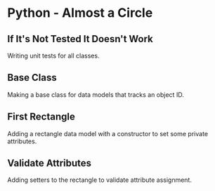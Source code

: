 # Python - Almost a Circle

## If It's Not Tested It Doesn't Work
Writing unit tests for all classes.

## Base Class
Making a base class for data models that tracks an object ID.

## First Rectangle
Adding a rectangle data model with a constructor to set some private attributes.

## Validate Attributes
Adding setters to the rectangle to validate attribute assignment.
